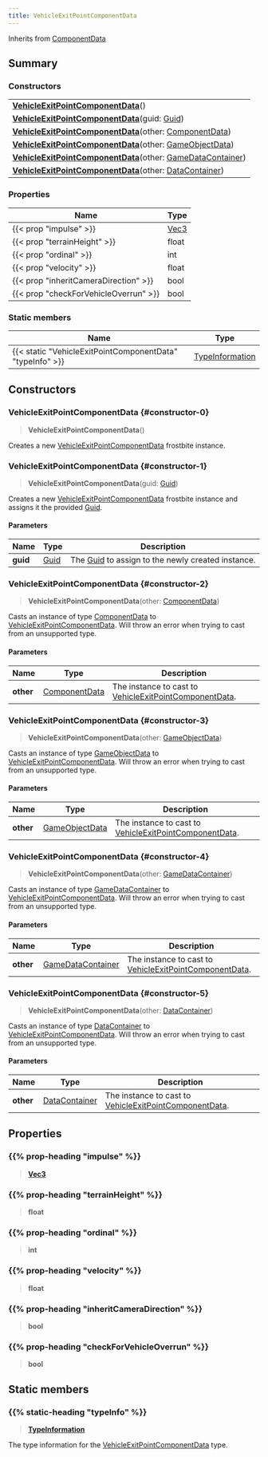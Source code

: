 ```yaml
---
title: VehicleExitPointComponentData
---
```


Inherits from [ComponentData](/vext/ref/fb/componentdata)

## Summary

### Constructors

|  |
| --- |
| **[VehicleExitPointComponentData](#constructor-0)**() |
| **[VehicleExitPointComponentData](#constructor-1)**(guid: [Guid](/vext/ref/shared/type/guid)) |
| **[VehicleExitPointComponentData](#constructor-2)**(other: [ComponentData](/vext/ref/fb/componentdata)) |
| **[VehicleExitPointComponentData](#constructor-3)**(other: [GameObjectData](/vext/ref/fb/gameobjectdata)) |
| **[VehicleExitPointComponentData](#constructor-4)**(other: [GameDataContainer](/vext/ref/fb/gamedatacontainer)) |
| **[VehicleExitPointComponentData](#constructor-5)**(other: [DataContainer](/vext/ref/shared/type/datacontainer)) |

### Properties

| Name | Type |
| ---- | ---- |
| {{< prop "impulse" >}} | [Vec3](/vext/ref/shared/type/vec3) |
| {{< prop "terrainHeight" >}} | float |
| {{< prop "ordinal" >}} | int |
| {{< prop "velocity" >}} | float |
| {{< prop "inheritCameraDirection" >}} | bool |
| {{< prop "checkForVehicleOverrun" >}} | bool |

### Static members

| Name | Type |
| ---- | ---- |
| {{< static "VehicleExitPointComponentData" "typeInfo" >}} | [TypeInformation](/vext/ref/shared/type/typeinformation) |

## Constructors

### VehicleExitPointComponentData {#constructor-0}

> **VehicleExitPointComponentData**()

Creates a new [VehicleExitPointComponentData](/vext/ref/fb/vehicleexitpointcomponentdata) frostbite instance.

### VehicleExitPointComponentData {#constructor-1}

> **VehicleExitPointComponentData**(guid: [Guid](/vext/ref/shared/type/guid))

Creates a new [VehicleExitPointComponentData](/vext/ref/fb/vehicleexitpointcomponentdata) frostbite instance and assigns it the provided [Guid](/vext/ref/shared/type/guid).

#### Parameters

| Name | Type | Description |
| ---- | ---- | ----------- |
| **guid** | [Guid](/vext/ref/shared/type/guid) | The [Guid](/vext/ref/shared/type/guid) to assign to the newly created instance. |

### VehicleExitPointComponentData {#constructor-2}

> **VehicleExitPointComponentData**(other: [ComponentData](/vext/ref/fb/componentdata))

Casts an instance of type [ComponentData](/vext/ref/fb/componentdata) to [VehicleExitPointComponentData](/vext/ref/fb/vehicleexitpointcomponentdata). Will throw an error when trying to cast from an unsupported type.

#### Parameters

| Name | Type | Description |
| ---- | ---- | ----------- |
| **other** | [ComponentData](/vext/ref/fb/componentdata) | The instance to cast to [VehicleExitPointComponentData](/vext/ref/fb/vehicleexitpointcomponentdata). |

### VehicleExitPointComponentData {#constructor-3}

> **VehicleExitPointComponentData**(other: [GameObjectData](/vext/ref/fb/gameobjectdata))

Casts an instance of type [GameObjectData](/vext/ref/fb/gameobjectdata) to [VehicleExitPointComponentData](/vext/ref/fb/vehicleexitpointcomponentdata). Will throw an error when trying to cast from an unsupported type.

#### Parameters

| Name | Type | Description |
| ---- | ---- | ----------- |
| **other** | [GameObjectData](/vext/ref/fb/gameobjectdata) | The instance to cast to [VehicleExitPointComponentData](/vext/ref/fb/vehicleexitpointcomponentdata). |

### VehicleExitPointComponentData {#constructor-4}

> **VehicleExitPointComponentData**(other: [GameDataContainer](/vext/ref/fb/gamedatacontainer))

Casts an instance of type [GameDataContainer](/vext/ref/fb/gamedatacontainer) to [VehicleExitPointComponentData](/vext/ref/fb/vehicleexitpointcomponentdata). Will throw an error when trying to cast from an unsupported type.

#### Parameters

| Name | Type | Description |
| ---- | ---- | ----------- |
| **other** | [GameDataContainer](/vext/ref/fb/gamedatacontainer) | The instance to cast to [VehicleExitPointComponentData](/vext/ref/fb/vehicleexitpointcomponentdata). |

### VehicleExitPointComponentData {#constructor-5}

> **VehicleExitPointComponentData**(other: [DataContainer](/vext/ref/shared/type/datacontainer))

Casts an instance of type [DataContainer](/vext/ref/shared/type/datacontainer) to [VehicleExitPointComponentData](/vext/ref/fb/vehicleexitpointcomponentdata). Will throw an error when trying to cast from an unsupported type.

#### Parameters

| Name | Type | Description |
| ---- | ---- | ----------- |
| **other** | [DataContainer](/vext/ref/shared/type/datacontainer) | The instance to cast to [VehicleExitPointComponentData](/vext/ref/fb/vehicleexitpointcomponentdata). |

## Properties

### {{% prop-heading "impulse" %}}

> **[Vec3](/vext/ref/shared/type/vec3)**

### {{% prop-heading "terrainHeight" %}}

> **float**

### {{% prop-heading "ordinal" %}}

> **int**

### {{% prop-heading "velocity" %}}

> **float**

### {{% prop-heading "inheritCameraDirection" %}}

> **bool**

### {{% prop-heading "checkForVehicleOverrun" %}}

> **bool**

## Static members

### {{% static-heading "typeInfo" %}}

> **[TypeInformation](/vext/ref/shared/type/typeinformation)**

The type information for the [VehicleExitPointComponentData](/vext/ref/fb/vehicleexitpointcomponentdata) type.

